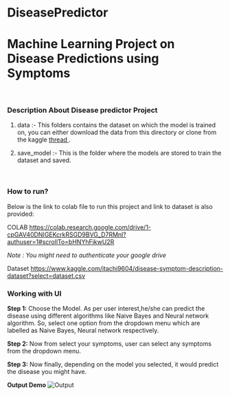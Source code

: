 # DiseasePredictor

<h1>Machine Learning Project on Disease Predictions using Symptoms</h1>
<br>
<h3>Description About Disease predictor Project</h3>

1) data :- This folders contains the dataset on which the model is trained on, you can either download the data from this directory or clone from the kaggle <a href="https://www.kaggle.com/itachi9604/disease-symptom-description-dataset"> thread </a>.

2) save_model :- This is the folder where the models are stored to train the dataset and saved.
<br>

<h3>How to run?</h3>


Below is the link to colab file to run this project and link to dataset is also provided:

COLAB
https://colab.research.google.com/drive/1-cpGAV40DNIGEKcrkRSGD9BVG_D7RMnl?authuser=1#scrollTo=bHNYhFjkwU2R

<em>Note : You might need to authenticate your google drive </em>

Dataset
https://www.kaggle.com/itachi9604/disease-symptom-description-dataset?select=dataset.csv



<h3>Working with UI</h3>

<b>Step 1:</b>
Choose the Model. As per user interest,he/she can predict the disease using different algorithms like Naive Bayes and Neural network algorithm. So, select one option from the dropdown menu which are labelled as Naive Bayes, Neural network respectively. 

<b>Step 2:</b>
Now from select your symptoms, user can select any symptoms from the dropdown menu.  

<b>Step 3:</b>
Now finally, depending on the model you selected, it would predict the disease you might have.


<b>Output Demo</b>
<img src="https://user-images.githubusercontent.com/47386692/116033950-fc5ddf80-a67f-11eb-8d28-6e6e9b2f6c06.png" alt="Output"></img>
<br>
